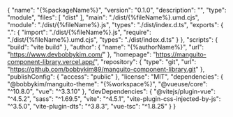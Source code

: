 {
"name": "{%packageName%}",
"version": "0.1.0",
"description": "",
"type": "module",
"files": [
"dist"
],
"main": "./dist/{%fileName%}.umd.cjs",
"module": "./dist/{%fileName%}.js",
"types": "./dist/index.d.ts",
"exports": {
".": {
"import": "./dist/{%fileName%}.js",
"require": "./dist/{%fileName%}.umd.cjs",
"types": "./dist/index.d.ts"
}
},
"scripts": {
"build": "vite build"
},
"author": {
"name": "{%authorName%}",
"url": "https://www.devbobbykim.com/"
},
"homepage": "https://manguito-component-library.vercel.app/",
"repository": {
"type": "git",
"url": "https://github.com/bobbykim89/manguito-component-library.git"
},
"publishConfig": {
"access": "public"
},
"license": "MIT",
"dependencies": {
"@bobbykim/manguito-theme": "{%workspace%}",
"@vueuse/core": "^10.8.0",
"vue": "^3.3.10"
},
"devDependencies": {
"@vitejs/plugin-vue": "^4.5.2",
"sass": "^1.69.5",
"vite": "^4.5.1",
"vite-plugin-css-injected-by-js": "^3.5.0",
"vite-plugin-dts": "^3.8.3",
"vue-tsc": "^1.8.25"
}
}
